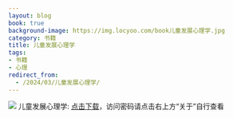 ```yaml
---
layout: blog
book: true
background-image: https://img.locyoo.com/book儿童发展心理学.jpg
category: 书籍
title: 儿童发展心理学
tags:
- 书籍
- 心理
redirect_from:
  - /2024/03/儿童发展心理学/
---
```

![](https://img.locyoo.com/book儿童发展心理学.jpg)
儿童发展心理学: <a name = "ref1" href="https://url18.ctfile.com/f/50983618-1353910816-68734f?p=3619">点击下载</a>，访问密码请点击右上方“关于”自行查看